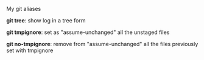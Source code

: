 My git aliases

<b>git tree</b>: show log in a tree form

<b>git tmpignore</b>: set as "assume-unchanged" all the unstaged files

<b>git no-tmpignore</b>: remove from "assume-unchanged" all the files previously set with tmpignore
